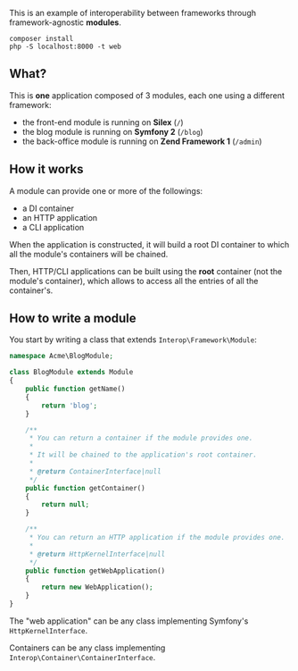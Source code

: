 This is an example of interoperability between frameworks through framework-agnostic **modules**.

    composer install
    php -S localhost:8000 -t web

## What?

This is **one** application composed of 3 modules, each one using a different framework:

- the front-end module is running on **Silex** (`/`)
- the blog module is running on **Symfony 2** (`/blog`)
- the back-office module is running on **Zend Framework 1** (`/admin`)

## How it works

A module can provide one or more of the followings:

- a DI container
- an HTTP application
- a CLI application

When the application is constructed, it will build a root DI container to which all the
module's containers will be chained.

Then, HTTP/CLI applications can be built using the **root** container (not the module's
container), which allows to access all the entries of all the container's.

## How to write a module

You start by writing a class that extends `Interop\Framework\Module`:

```php
namespace Acme\BlogModule;

class BlogModule extends Module
{
    public function getName()
    {
        return 'blog';
    }

    /**
     * You can return a container if the module provides one.
     *
     * It will be chained to the application's root container.
     *
     * @return ContainerInterface|null
     */
    public function getContainer()
    {
        return null;
    }

    /**
     * You can return an HTTP application if the module provides one.
     *
     * @return HttpKernelInterface|null
     */
    public function getWebApplication()
    {
        return new WebApplication();
    }
}
```

The "web application" can be any class implementing Symfony's `HttpKernelInterface`.

Containers can be any class implementing `Interop\Container\ContainerInterface`.

